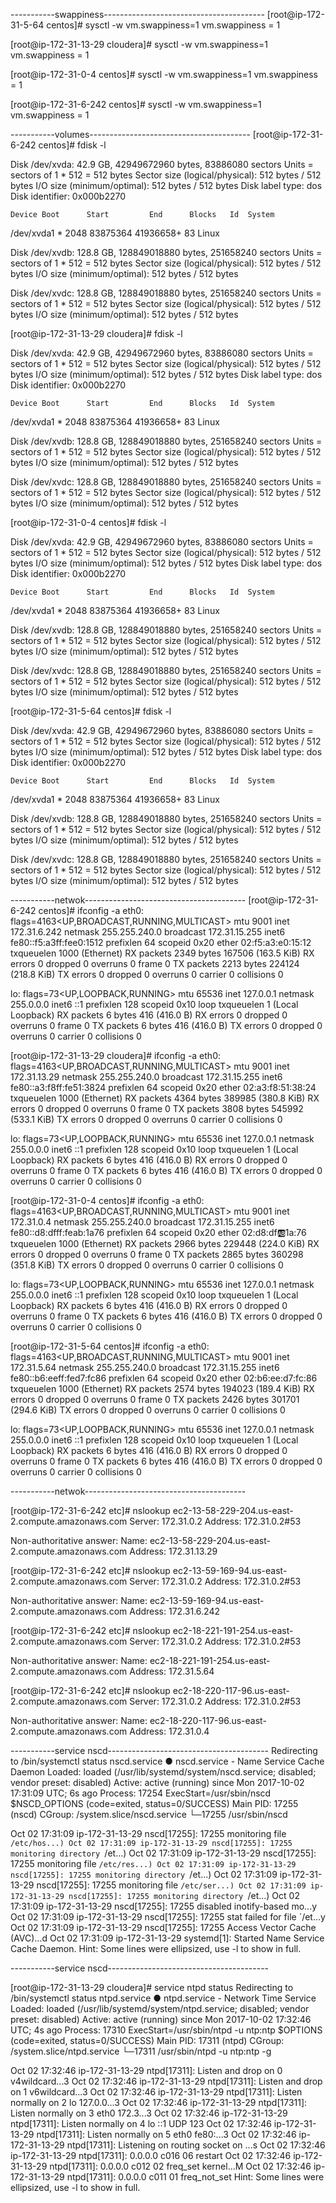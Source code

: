 -----------swappiness----------------------------------------
[root@ip-172-31-5-64 centos]# sysctl -w vm.swappiness=1
vm.swappiness = 1

[root@ip-172-31-13-29 cloudera]# sysctl -w vm.swappiness=1
vm.swappiness = 1

[root@ip-172-31-0-4 centos]# sysctl -w vm.swappiness=1
vm.swappiness = 1

[root@ip-172-31-6-242 centos]# sysctl -w vm.swappiness=1
vm.swappiness = 1

-----------volumes----------------------------------------
[root@ip-172-31-6-242 centos]# fdisk -l

Disk /dev/xvda: 42.9 GB, 42949672960 bytes, 83886080 sectors
Units = sectors of 1 * 512 = 512 bytes
Sector size (logical/physical): 512 bytes / 512 bytes
I/O size (minimum/optimal): 512 bytes / 512 bytes
Disk label type: dos
Disk identifier: 0x000b2270

    Device Boot      Start         End      Blocks   Id  System
/dev/xvda1   *        2048    83875364    41936658+  83  Linux

Disk /dev/xvdb: 128.8 GB, 128849018880 bytes, 251658240 sectors
Units = sectors of 1 * 512 = 512 bytes
Sector size (logical/physical): 512 bytes / 512 bytes
I/O size (minimum/optimal): 512 bytes / 512 bytes


Disk /dev/xvdc: 128.8 GB, 128849018880 bytes, 251658240 sectors
Units = sectors of 1 * 512 = 512 bytes
Sector size (logical/physical): 512 bytes / 512 bytes
I/O size (minimum/optimal): 512 bytes / 512 bytes

[root@ip-172-31-13-29 cloudera]# fdisk -l

Disk /dev/xvda: 42.9 GB, 42949672960 bytes, 83886080 sectors
Units = sectors of 1 * 512 = 512 bytes
Sector size (logical/physical): 512 bytes / 512 bytes
I/O size (minimum/optimal): 512 bytes / 512 bytes
Disk label type: dos
Disk identifier: 0x000b2270

    Device Boot      Start         End      Blocks   Id  System
/dev/xvda1   *        2048    83875364    41936658+  83  Linux

Disk /dev/xvdb: 128.8 GB, 128849018880 bytes, 251658240 sectors
Units = sectors of 1 * 512 = 512 bytes
Sector size (logical/physical): 512 bytes / 512 bytes
I/O size (minimum/optimal): 512 bytes / 512 bytes


Disk /dev/xvdc: 128.8 GB, 128849018880 bytes, 251658240 sectors
Units = sectors of 1 * 512 = 512 bytes
Sector size (logical/physical): 512 bytes / 512 bytes
I/O size (minimum/optimal): 512 bytes / 512 bytes

[root@ip-172-31-0-4 centos]# fdisk -l

Disk /dev/xvda: 42.9 GB, 42949672960 bytes, 83886080 sectors
Units = sectors of 1 * 512 = 512 bytes
Sector size (logical/physical): 512 bytes / 512 bytes
I/O size (minimum/optimal): 512 bytes / 512 bytes
Disk label type: dos
Disk identifier: 0x000b2270

    Device Boot      Start         End      Blocks   Id  System
/dev/xvda1   *        2048    83875364    41936658+  83  Linux

Disk /dev/xvdb: 128.8 GB, 128849018880 bytes, 251658240 sectors
Units = sectors of 1 * 512 = 512 bytes
Sector size (logical/physical): 512 bytes / 512 bytes
I/O size (minimum/optimal): 512 bytes / 512 bytes


Disk /dev/xvdc: 128.8 GB, 128849018880 bytes, 251658240 sectors
Units = sectors of 1 * 512 = 512 bytes
Sector size (logical/physical): 512 bytes / 512 bytes
I/O size (minimum/optimal): 512 bytes / 512 bytes

[root@ip-172-31-5-64 centos]# fdisk -l

Disk /dev/xvda: 42.9 GB, 42949672960 bytes, 83886080 sectors
Units = sectors of 1 * 512 = 512 bytes
Sector size (logical/physical): 512 bytes / 512 bytes
I/O size (minimum/optimal): 512 bytes / 512 bytes
Disk label type: dos
Disk identifier: 0x000b2270

    Device Boot      Start         End      Blocks   Id  System
/dev/xvda1   *        2048    83875364    41936658+  83  Linux

Disk /dev/xvdb: 128.8 GB, 128849018880 bytes, 251658240 sectors
Units = sectors of 1 * 512 = 512 bytes
Sector size (logical/physical): 512 bytes / 512 bytes
I/O size (minimum/optimal): 512 bytes / 512 bytes


Disk /dev/xvdc: 128.8 GB, 128849018880 bytes, 251658240 sectors
Units = sectors of 1 * 512 = 512 bytes
Sector size (logical/physical): 512 bytes / 512 bytes
I/O size (minimum/optimal): 512 bytes / 512 bytes

-----------netwok----------------------------------------
[root@ip-172-31-6-242 centos]# ifconfig -a
eth0: flags=4163<UP,BROADCAST,RUNNING,MULTICAST>  mtu 9001
        inet 172.31.6.242  netmask 255.255.240.0  broadcast 172.31.15.255
        inet6 fe80::f5:a3ff:fee0:1512  prefixlen 64  scopeid 0x20<link>
        ether 02:f5:a3:e0:15:12  txqueuelen 1000  (Ethernet)
        RX packets 2349  bytes 167506 (163.5 KiB)
        RX errors 0  dropped 0  overruns 0  frame 0
        TX packets 2213  bytes 224124 (218.8 KiB)
        TX errors 0  dropped 0 overruns 0  carrier 0  collisions 0

lo: flags=73<UP,LOOPBACK,RUNNING>  mtu 65536
        inet 127.0.0.1  netmask 255.0.0.0
        inet6 ::1  prefixlen 128  scopeid 0x10<host>
        loop  txqueuelen 1  (Local Loopback)
        RX packets 6  bytes 416 (416.0 B)
        RX errors 0  dropped 0  overruns 0  frame 0
        TX packets 6  bytes 416 (416.0 B)
        TX errors 0  dropped 0 overruns 0  carrier 0  collisions 0

[root@ip-172-31-13-29 cloudera]# ifconfig -a
eth0: flags=4163<UP,BROADCAST,RUNNING,MULTICAST>  mtu 9001
        inet 172.31.13.29  netmask 255.255.240.0  broadcast 172.31.15.255
        inet6 fe80::a3:f8ff:fe51:3824  prefixlen 64  scopeid 0x20<link>
        ether 02:a3:f8:51:38:24  txqueuelen 1000  (Ethernet)
        RX packets 4364  bytes 389985 (380.8 KiB)
        RX errors 0  dropped 0  overruns 0  frame 0
        TX packets 3808  bytes 545992 (533.1 KiB)
        TX errors 0  dropped 0 overruns 0  carrier 0  collisions 0

lo: flags=73<UP,LOOPBACK,RUNNING>  mtu 65536
        inet 127.0.0.1  netmask 255.0.0.0
        inet6 ::1  prefixlen 128  scopeid 0x10<host>
        loop  txqueuelen 1  (Local Loopback)
        RX packets 6  bytes 416 (416.0 B)
        RX errors 0  dropped 0  overruns 0  frame 0
        TX packets 6  bytes 416 (416.0 B)
        TX errors 0  dropped 0 overruns 0  carrier 0  collisions 0

[root@ip-172-31-0-4 centos]# ifconfig -a
eth0: flags=4163<UP,BROADCAST,RUNNING,MULTICAST>  mtu 9001
        inet 172.31.0.4  netmask 255.255.240.0  broadcast 172.31.15.255
        inet6 fe80::d8:dfff:feab:1a76  prefixlen 64  scopeid 0x20<link>
        ether 02:d8:df:ab:1a:76  txqueuelen 1000  (Ethernet)
        RX packets 2966  bytes 229448 (224.0 KiB)
        RX errors 0  dropped 0  overruns 0  frame 0
        TX packets 2865  bytes 360298 (351.8 KiB)
        TX errors 0  dropped 0 overruns 0  carrier 0  collisions 0

lo: flags=73<UP,LOOPBACK,RUNNING>  mtu 65536
        inet 127.0.0.1  netmask 255.0.0.0
        inet6 ::1  prefixlen 128  scopeid 0x10<host>
        loop  txqueuelen 1  (Local Loopback)
        RX packets 6  bytes 416 (416.0 B)
        RX errors 0  dropped 0  overruns 0  frame 0
        TX packets 6  bytes 416 (416.0 B)
        TX errors 0  dropped 0 overruns 0  carrier 0  collisions 0

[root@ip-172-31-5-64 centos]# ifconfig -a
eth0: flags=4163<UP,BROADCAST,RUNNING,MULTICAST>  mtu 9001
        inet 172.31.5.64  netmask 255.255.240.0  broadcast 172.31.15.255
        inet6 fe80::b6:eeff:fed7:fc86  prefixlen 64  scopeid 0x20<link>
        ether 02:b6:ee:d7:fc:86  txqueuelen 1000  (Ethernet)
        RX packets 2574  bytes 194023 (189.4 KiB)
        RX errors 0  dropped 0  overruns 0  frame 0
        TX packets 2426  bytes 301701 (294.6 KiB)
        TX errors 0  dropped 0 overruns 0  carrier 0  collisions 0

lo: flags=73<UP,LOOPBACK,RUNNING>  mtu 65536
        inet 127.0.0.1  netmask 255.0.0.0
        inet6 ::1  prefixlen 128  scopeid 0x10<host>
        loop  txqueuelen 1  (Local Loopback)
        RX packets 6  bytes 416 (416.0 B)
        RX errors 0  dropped 0  overruns 0  frame 0
        TX packets 6  bytes 416 (416.0 B)
        TX errors 0  dropped 0 overruns 0  carrier 0  collisions 0

-----------netwok----------------------------------------

[root@ip-172-31-6-242 etc]# nslookup ec2-13-58-229-204.us-east-2.compute.amazonaws.com
Server:         172.31.0.2
Address:        172.31.0.2#53

Non-authoritative answer:
Name:   ec2-13-58-229-204.us-east-2.compute.amazonaws.com
Address: 172.31.13.29

[root@ip-172-31-6-242 etc]# nslookup ec2-13-59-169-94.us-east-2.compute.amazonaws.com
Server:         172.31.0.2
Address:        172.31.0.2#53

Non-authoritative answer:
Name:   ec2-13-59-169-94.us-east-2.compute.amazonaws.com
Address: 172.31.6.242

[root@ip-172-31-6-242 etc]# nslookup ec2-18-221-191-254.us-east-2.compute.amazonaws.com
Server:         172.31.0.2
Address:        172.31.0.2#53

Non-authoritative answer:
Name:   ec2-18-221-191-254.us-east-2.compute.amazonaws.com
Address: 172.31.5.64

[root@ip-172-31-6-242 etc]# nslookup ec2-18-220-117-96.us-east-2.compute.amazonaws.com
Server:         172.31.0.2
Address:        172.31.0.2#53

Non-authoritative answer:
Name:   ec2-18-220-117-96.us-east-2.compute.amazonaws.com
Address: 172.31.0.4

-----------service nscd----------------------------------------
Redirecting to /bin/systemctl status  nscd.service
● nscd.service - Name Service Cache Daemon
   Loaded: loaded (/usr/lib/systemd/system/nscd.service; disabled; vendor preset: disabled)
   Active: active (running) since Mon 2017-10-02 17:31:09 UTC; 6s ago
  Process: 17254 ExecStart=/usr/sbin/nscd $NSCD_OPTIONS (code=exited, status=0/SUCCESS)
 Main PID: 17255 (nscd)
   CGroup: /system.slice/nscd.service
           └─17255 /usr/sbin/nscd

Oct 02 17:31:09 ip-172-31-13-29 nscd[17255]: 17255 monitoring file `/etc/hos...)
Oct 02 17:31:09 ip-172-31-13-29 nscd[17255]: 17255 monitoring directory `/et...)
Oct 02 17:31:09 ip-172-31-13-29 nscd[17255]: 17255 monitoring file `/etc/res...)
Oct 02 17:31:09 ip-172-31-13-29 nscd[17255]: 17255 monitoring directory `/et...)
Oct 02 17:31:09 ip-172-31-13-29 nscd[17255]: 17255 monitoring file `/etc/ser...)
Oct 02 17:31:09 ip-172-31-13-29 nscd[17255]: 17255 monitoring directory `/et...)
Oct 02 17:31:09 ip-172-31-13-29 nscd[17255]: 17255 disabled inotify-based mo...y
Oct 02 17:31:09 ip-172-31-13-29 nscd[17255]: 17255 stat failed for file `/et...y
Oct 02 17:31:09 ip-172-31-13-29 nscd[17255]: 17255 Access Vector Cache (AVC)...d
Oct 02 17:31:09 ip-172-31-13-29 systemd[1]: Started Name Service Cache Daemon.
Hint: Some lines were ellipsized, use -l to show in full.

-----------service nscd----------------------------------------

[root@ip-172-31-13-29 cloudera]# service ntpd status
Redirecting to /bin/systemctl status  ntpd.service
● ntpd.service - Network Time Service
   Loaded: loaded (/usr/lib/systemd/system/ntpd.service; disabled; vendor preset: disabled)
   Active: active (running) since Mon 2017-10-02 17:32:46 UTC; 4s ago
  Process: 17310 ExecStart=/usr/sbin/ntpd -u ntp:ntp $OPTIONS (code=exited, status=0/SUCCESS)
 Main PID: 17311 (ntpd)
   CGroup: /system.slice/ntpd.service
           └─17311 /usr/sbin/ntpd -u ntp:ntp -g

Oct 02 17:32:46 ip-172-31-13-29 ntpd[17311]: Listen and drop on 0 v4wildcard...3
Oct 02 17:32:46 ip-172-31-13-29 ntpd[17311]: Listen and drop on 1 v6wildcard...3
Oct 02 17:32:46 ip-172-31-13-29 ntpd[17311]: Listen normally on 2 lo 127.0.0...3
Oct 02 17:32:46 ip-172-31-13-29 ntpd[17311]: Listen normally on 3 eth0 172.3...3
Oct 02 17:32:46 ip-172-31-13-29 ntpd[17311]: Listen normally on 4 lo ::1 UDP 123
Oct 02 17:32:46 ip-172-31-13-29 ntpd[17311]: Listen normally on 5 eth0 fe80:...3
Oct 02 17:32:46 ip-172-31-13-29 ntpd[17311]: Listening on routing socket on ...s
Oct 02 17:32:46 ip-172-31-13-29 ntpd[17311]: 0.0.0.0 c016 06 restart
Oct 02 17:32:46 ip-172-31-13-29 ntpd[17311]: 0.0.0.0 c012 02 freq_set kernel...M
Oct 02 17:32:46 ip-172-31-13-29 ntpd[17311]: 0.0.0.0 c011 01 freq_not_set
Hint: Some lines were ellipsized, use -l to show in full.

